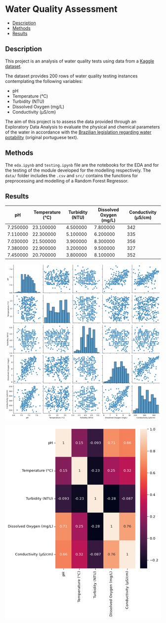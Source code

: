 # Water Quality Assessment

- [Description](#description)
- [Methods](#methods)
- [Results](#results)

## Description

This project is an analysis of water quality tests using data from a
[Kaggle
dataset](https://www.kaggle.com/datasets/shreyanshverma27/water-quality-testing).

The dataset provides 200 rows of water quality testing instances
contemplating the following variables:

- pH
- Temperature (°C)
- Turbidity (NTU)
- Dissolved Oxygen (mg/L)
- Conductivity (µS/cm)

The aim of this project is to assess the data provided through an
Exploratory Data Analysis to evaluate the physical and chemical
parameters of the water in accordance with the [Brazilian legislation
regarding water
potability](https://bvsms.saude.gov.br/bvs/saudelegis/gm/2021/prt0888_07_05_2021.html)
(original portuguese text).

## Methods

The `eda.ipynb` and `testing.ipynb` file are the notebooks for the EDA
and for the testing of the module developed for the modelling
respectively. The `data/` folder includes the `.csv` and `src/` contains
the functions for preprocessing and modelling of a Random Forest
Regressor.

## Results

<style type="text/css">
</style>

| pH       | Temperature (°C) | Turbidity (NTU) | Dissolved Oxygen (mg/L) | Conductivity (µS/cm) |
|----------|------------------|-----------------|-------------------------|----------------------|
| 7.250000 | 23.100000        | 4.500000        | 7.800000                | 342                  |
| 7.110000 | 22.300000        | 5.100000        | 6.200000                | 335                  |
| 7.030000 | 21.500000        | 3.900000        | 8.300000                | 356                  |
| 7.380000 | 22.900000        | 3.200000        | 9.500000                | 327                  |
| 7.450000 | 20.700000        | 3.800000        | 8.100000                | 352                  |

![](README_files/figure-commonmark/cell-4-output-1.png)

![](README_files/figure-commonmark/cell-5-output-1.png)
